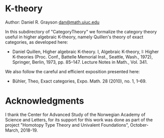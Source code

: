 K-theory
========

Author: Daniel R. Grayson <dan@math.uiuc.edu>

In this subdirectory of "CategoryTheory" we formalize the category theory
useful in higher algebraic K-theory, namely Quillen's theory of exact
categories, as developed here:

* Daniel Quillen, Higher algebraic K-theory. I, Algebraic K-theory, I: Higher
  K-theories (Proc. Conf., Battelle Memorial Inst., Seattle, Wash., 1972),
  Springer, Berlin, 1973, pp. 85–147. Lecture Notes in Math., Vol. 341.

We also follow the careful and efficient exposition presented here:

* Bühler, Theo, Exact categories, Expo. Math. 28 (2010), no. 1, 1–69.

Acknowledgments
===============

I thank the Center for Advanced Study of the Norwegian Academy of Science and
Letters, for its support for this work was done as part of the project
"Homotopy Type Theory and Univalent Foundations", October-March, 2018-19.
